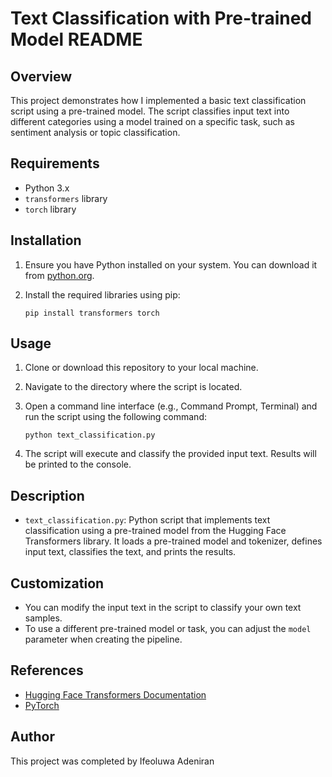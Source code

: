 # Text Classification with Pre-trained Model README

## Overview

This project demonstrates how I implemented a basic text classification script using a pre-trained model. The script classifies input text into different categories using a model trained on a specific task, such as sentiment analysis or topic classification.

## Requirements

- Python 3.x
- `transformers` library
- `torch` library

## Installation

1. Ensure you have Python installed on your system. You can download it from [python.org](https://www.python.org/downloads/).

2. Install the required libraries using pip:

   ```
   pip install transformers torch
   ```

## Usage

1. Clone or download this repository to your local machine.

2. Navigate to the directory where the script is located.

3. Open a command line interface (e.g., Command Prompt, Terminal) and run the script using the following command:

   ```
   python text_classification.py
   ```

4. The script will execute and classify the provided input text. Results will be printed to the console.

## Description

- `text_classification.py`: Python script that implements text classification using a pre-trained model from the Hugging Face Transformers library. It loads a pre-trained model and tokenizer, defines input text, classifies the text, and prints the results.

## Customization

- You can modify the input text in the script to classify your own text samples.
- To use a different pre-trained model or task, you can adjust the `model` parameter when creating the pipeline.

## References

- [Hugging Face Transformers Documentation](https://huggingface.co/transformers/)
- [PyTorch](https://pytorch.org/)

## Author

This project was completed by Ifeoluwa Adeniran
